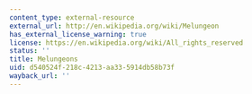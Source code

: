 ```yaml
---
content_type: external-resource
external_url: http://en.wikipedia.org/wiki/Melungeon
has_external_license_warning: true
license: https://en.wikipedia.org/wiki/All_rights_reserved
status: ''
title: Melungeons
uid: d540524f-218c-4213-aa33-5914db58b73f
wayback_url: ''
---
```

